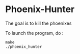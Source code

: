 # Phoenix-Hunter
The goal is to kill the phoenixes

To launch the program, do :
```
make
./phoenix_hunter
```
